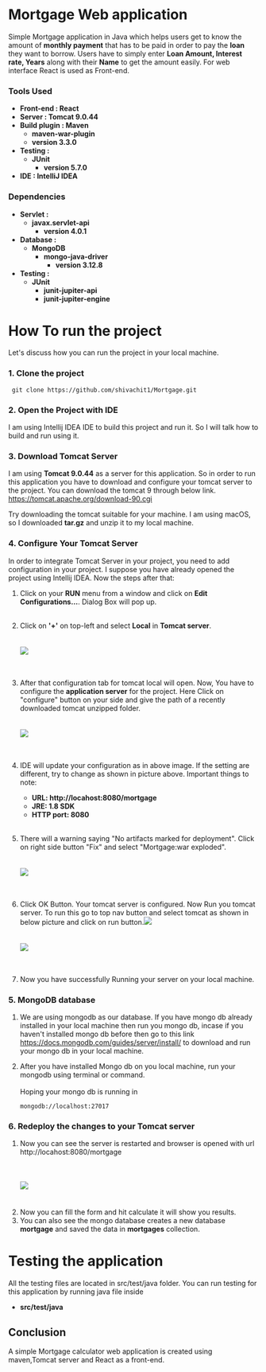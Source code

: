 # Mortgage Web application
Simple Mortgage application in Java which helps users get to know the amount of **monthly payment** that has to be paid in order to pay the **loan** they want to borrow.
Users have to simply enter **Loan Amount, Interest rate, Years** along with their **Name** to get the amount easily.
For web interface React is used as Front-end.

### Tools Used
- **Front-end : React**
- **Server : Tomcat 9.0.44**
- **Build plugin : Maven**
  - **maven-war-plugin**
  - **version 3.3.0**
- **Testing :**
  - **JUnit**
    - **version 5.7.0**
- **IDE : IntelliJ IDEA**

### Dependencies
- **Servlet :**
  - **javax.servlet-api**
    - **version 4.0.1**
- **Database :**
  - **MongoDB**
    - **mongo-java-driver**
        - **version 3.12.8**
- **Testing :**
  - **JUnit**
    - **junit-jupiter-api**
    - **junit-jupiter-engine**

 
# How To run the project
  Let's discuss how you can run the project in your local machine.
   ### 1. **Clone the project**

     git clone https://github.com/shivachit1/Mortgage.git
  ### 2. **Open the Project with IDE**
  I am using Intellij IDEA IDE to build this project and run it. So I will talk how to build and run using it. 

  ### 3. **Download Tomcat Server**
  I am using **Tomcat 9.0.44** as a server for this application. So in order to run this application you have to download and configure your tomcat server to the project.
  You can download the tomcat 9 through below link.
  <https://tomcat.apache.org/download-90.cgi>
  
  Try downloading the tomcat suitable for your machine. I am using macOS, so I downloaded **tar.gz** and unzip it to my local machine.

  ### 4. **Configure Your Tomcat Server**
  In order to integrate Tomcat Server in your project, you need to add configuration in your project. I suppose you have already opened the project using Intellij IDEA.
Now the steps after that: 
  1. Click on your **RUN** menu from a window and click on **Edit Configurations...**.
     Dialog Box will pop up.</br></br>
  2. Click on **'+'** on top-left and select **Local** in **Tomcat server**.
     </br>
     </br>
     </br>
     ![](assests/tomcat-setup1.png)
     </br>
     </br>
     </br>
  3. After that configuration tab for tomcat local will open. Now, You have to configure the **application server** for the project.
     Here Click on "configure" button on your side and give the path of a recently downloaded tomcat unzipped folder.
     </br>
     </br>
     </br>
     ![](assests/tomcat-setup2.png)
     </br>
     </br>
     </br>
     
  4. IDE will update your configuration as in above image. If the setting are different, try to change as shown in picture above.
    Important things to note:
     - **URL: http://locahost:8080/mortgage**
     - **JRE: 1.8 SDK**
     - **HTTP port: 8080**
    </br></br>
  5. There will a warning saying "No artifacts marked for deployment". Click on right side button "Fix" and select "Mortgage:war exploded".
     </br>
     </br>
     </br>
     ![](assests/tomcat-setup3.png)
     </br>
     </br>
     </br>
     
  6. Click OK Button. Your tomcat server is configured. Now Run you tomcat server. 
     To run this go to top nav button and select tomcat as shown in below picture and click on run button.![](assests/run-button.png)
     </br>
     </br>
     </br>
     ![](assests/tomcat-setup4.png)
     </br>
     </br>
     </br>
  7. Now you have successfully Running your server on your local machine.

### 5. **MongoDB database**
 1. We are using mongodb as our database. If you have mongo db already installed in your local machine then run you mongo db, 
    incase if you haven't installed mongo db before then go to this link https://docs.mongodb.com/guides/server/install/ to download and run your mongo db in your local machine.
    
 2. After you have installed Mongo db on you local machine, run your mongodb using terminal or command.</br>
    </br>
    Hoping your mongo db is running in
   
        mongodb://localhost:27017

### 6. **Redeploy the changes to your Tomcat server**
 1. Now you can see the server is restarted and browser is opened with url http://locahost:8080/mortgage
        </br>
    </br>
    </br>
    </br>
    ![](assests/home-page.png)
    </br>
    </br>
    </br>
 2. Now you can fill the form and hit calculate it will show you results.
    </br>
 3. You can also see the mongo database creates a new database **mortgage** and saved the data in **mortgages** collection.


# Testing the application
All the testing files are located in src/test/java folder.
 You can run testing for this application by running java file inside 
 - **src/test/java**


## Conclusion
 A simple Mortgage calculator web application is created using maven,Tomcat server and React as a front-end.